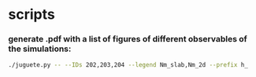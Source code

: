 # scripts

### generate .pdf with a list of figures of different observables of the simulations:

```bash
./juguete.py -- --IDs 202,203,204 --legend Nm_slab,Nm_2d --prefix h_
```
